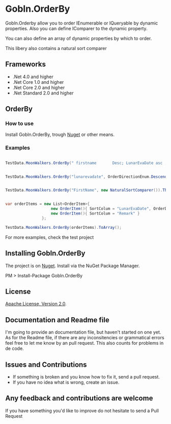 # Gobln.OrderBy

Gobln.Orderby allow you to order IEnumerable or IQueryable by dynamic properties.
Also you can define IComparer to the dynamic property.

You can also define an array of dynamic properties by which to order.

This libery also contains a natural sort comparer

## Frameworks

* .Net 4.0 and higher
* .Net Core 1.0 and higher
* .Net Core 2.0 and higher
* .Net Standard 2.0 and higher

## OrderBy

### How to use

Install Gobln.OrderBy, trough [Nuget](https://nuget.org/) or other means.

### Examples

```csharp

TestData.MoonWalkers.OrderBy(" firstname       Desc; LunarEvaDate asc ; ").ToList();


TestData.MoonWalkers.OrderBy("lunarevadate", OrderDirectionEnum.Descending).ToArray()


TestData.MoonWalkers.OrderBy("FirstName", new NaturalSortComparer()).ThenBy("GuiId", OrderDirectionEnum.Ascending, new NaturalSortComparer()).ToList()


var orderItems = new List<OrderItem>{
                    new OrderItem(){ SortColum = "LunarEvaDate", OrderDirection = OrderDirectionEnum.Descending },
                    new OrderItem(){ SortColum = "Remark" }
                };

TestData.MoonWalkers.OrderBy(orderItems).ToArray();

```

For more examples, check the test project

## Installing Gobln.OrderBy

The project is on [Nuget](https://www.nuget.org/packages/Gobln.OrderBy/). Install via the NuGet Package Manager.

PM > Install-Package Gobln.OrderBy

## License

[Apache License, Version 2.0](http://opensource.org/licenses/Apache-2.0).

## Documentation and Readme file

I'm going to provide an documentation file, but haven't started on one yet.
As for the Readme file, if there are any inconsitencies or grammatical errors feel free to let me know by an pull request. This also counts for problems in de code.

## Issues and Contributions

* If something is broken and you know how to fix it, send a pull request.
* If you have no idea what is wrong, create an issue.

## Any feedback and contributions are welcome

If you have something you'd like to improve do not hesitate to send a Pull Request